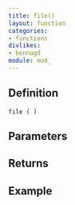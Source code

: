 ```yaml
---
title: file()
layout: function
categories:
- functions
divlikes:
- bennugd
module: mod_
---
```


## Definition

    file ( )

## Parameters

## Returns

## Example
